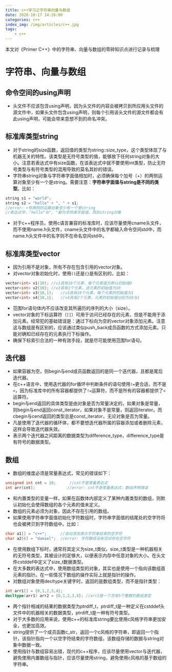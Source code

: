 ```yaml
---
title: c++学习之字符串向量与数组
date: 2020-10-17 14:26:00
categories: c++
index_img: /img/articles/c++.jpg
tags:
	- c++
---
```


本文对《Primer C++》中的字符串、向量与数组的零碎知识点进行记录与梳理

<!-- more -->

# 字符串、向量与数组

## 命令空间的using声明

- 头文件不应该包含using声明，因为头文件的内容会被拷贝到所应用头文件的源文件中，如果头文件包含using声明，则每个引用该头文件的源文件都会有此using声明，可能会带来意想不到的命名冲突。

## 标准库类型string

- 对于string的size函数，返回值的类型为string::size_type，这个类型体现了与机器无关的特性。该类型是无符号类型的值，能够放下任何string对象的大小。注意若表达式中有size函数，在该表达式中就不要使用int类型，防止无符号类型与有符号类型的混用导致的莫名其妙的错误。
- 字符串string对象与字符串字面值相加时，必须确保每个加号（+）的两侧运算对象至少有一个是string。需要注意：**字符串字面值与string是不同的类型**。比如：

~~~c++
string s1 = "world";
string s2 = "hello" + ", " + s1;
//error: +号两侧的运算对象至少有一个是string
//表达式中，"hello"与", "都为字符串字面值，而非string对象
~~~

- 对于c++程序员，使用c语言兼容的标准库时，应该尽量使用cname头文件，而不使用name.h头文件，cname头文件中的名字都输入命令空间std中，而name.h头文件中的名字则不在命名空间std中。

## 标准库类型vector

- 因为引用不是对象，所有不存在包含引用的vector对象。
- 对vector对象初始化时，使用`()`还是`{}`是有区别的，比如：

~~~c++
vector<int> v1(10);	//v1具有10个元素，每个元素值为默认初始值0
vector<int> v2{10};	//v2具有1个元素，该元素的初始值为10
vector<int> v3(10,1);	//v3具有10个元素，每个元素的初始值为1
vector<int> v4{10,1};	//v4具有2个元素，元素的初始值分别为10与1
~~~

- 范围for语句体内不应该改变其所遍历的序列的大小（size）。
- vector对象的下标运算符（`[]`）可用于访问已经存在的元素，但是不能用于添加元素。经常犯的基础错误是：通过下标向为空的vector对象添加元素。注意这与数组是有区别的，应该通过类似push_back成员函数的方式添加元素。只能对确知已经存在的元素执行下标操作。
- 确保下标索引合法的一种有效手段，就是尽可能使用范围for语句。

## 迭代器

- 如果容器为空，则begin与end成员函数返回的是同一个迭代器，且都是尾后迭代器。
- 在c++语言中，使用迭代器的for循环中判断条件的语句使用`!=`更合适，而不是`<`，因为标准库中的所有容器都提供了`!=`运算符，而不是所有的容器都提供了`<`运算符。
- begin与end返回的具体类型是由对象是否为常量决定的，如果对象是常量，则begin与end返回const_iterator，如果对象不是常量，则返回iterator。而cbegin与cend返回的类型总是const_iterator，无论对象是否为常量。
- 凡是使用了迭代器的循环体，都不要想迭代器所属的容器添加或者删除元素，这样会导致迭代器失效。
- 表示两个迭代器之间距离的数据类型为difference_type，difference_type是有符号的数据类型。

## 数组

- 数组的维度必须是常量表达式，常见的错误如下：

~~~c++
unsigned int cnt = 10;		//cnt不是常量表达式
int arr[cnt];			   //error: cnt不是常量表达式，数组声明错误
~~~

- 和内置类型的变量一样，如果在函数体内部定义了某种内置类型的数组，则默认初始化会使得数组的各个元素的值未定义。
- 数组的元素必须为对象，因此不存在引用的数组。
- 如果使用字符串字面值初始化字符数组时，字符串字面值的结尾处的空字符将也会被拷贝到字符数组中。比如：

~~~c++
char a1[] = "c++";		//自动添加表示字符串结束的空字符
char a2[6] = "daniel";	//error: 字符数组没有空间存在空字符
~~~

- 在使用数组下标时，通常将其定义为size_t类似，size_t类型是一种机器相关的无符号类型，其被设计的足够大，以便表示内存中任意对象的大小。在头文件cstddef中定义了size_t数据类型。
- 在大多数的表达式中，使用数组类型的对象，其实也是使用一个指向该数组首元素的指针。在一些情况下数组的操作实际上就是指针的操作。
- 对数组对象使用decltype关键字时，返回的是数组类型，而不是指针类型：

~~~c++
int arr1[] = {0,1,2,3,4};
decltype(arr1) arr2 = {0,1,2,3,4}; //arr2是一个含有5个整数的数组类型
~~~

- 两个指针相减的结果的数据类型为ptrdiff_t，ptrdiff_t是一种定义在cstddef头文件中的机器相关的数据类型，ptrdiff_t是一种有符号类型。
- 对于大多数的应用来说，使用c++的标准库string要比使用c风格字符串更加安全，也更加高效。
- string提供了一个成员函数c_str，返回一个c风格的字符串，即返回一个指针，该指针指向一个以空字符结束的字符数组，该数组存储的数据与string对象中数据一致。
- 使用指针与数组容易出错，现代的c++程序，应该尽量使用vector与迭代器，避免使用内置数组与指针，应该尽量使用string，避免使用c风格的基于数组的字符串。